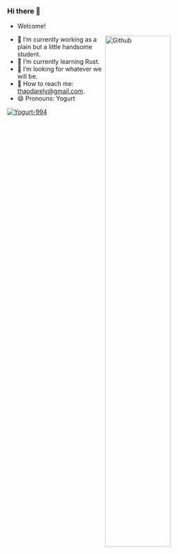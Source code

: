 <!-- 贪吃蛇代码贡献图 -->
<!-- <div align="center"><img src="https://cdn.jsdelivr.net/gh/sun0225SUN/sun0225SUN/contribution-snake/github-contribution-grid-snake.svg" /></div> -->

### Hi there 👋
- Welcome!
<!-- - My ![Visitor Count](https://profile-counter.glitch.me/Yogurt-994/count.svg) visitor -->

<!-- Any image aligned to the right. Beware the width -->
<img width="55%" align="right" alt="Github" src="https://github-readme-stats.vercel.app/api?username=Yogurt-994&show_icons=true&theme=radical" />

- 🔭 I’m currently working as a plain but a little handsome student.
- 🌱 I’m currently learning Rust.
- 🤔 I’m looking for whatever we will be.
- 💬 How to reach me: thapdarely@gmail.com.
- 😄 Pronouns: Yogurt

<a href="https://github.com/anuraghazra/github-readme-stats">
    <img src="https://github-readme-stats.vercel.app/api/top-langs?username=classmatelin&show_icons=true&locale=en&layout=compact" alt="Yogurt-994" />
</a>

<!-- GitHub Activity Graph -->
<!--
<table align="center">
  <tr>
    <td colspan="2">
      <img src="https://activity-graph.herokuapp.com/graph?username=Yogurt-994&theme=xcode&bg_color=FF000000&hide_border=true" />
    </td>
  </tr>
</table>

<!-- [yay](https://raw.githubusercontent.com/urbanisierung/urbanisierung/master/that-was-more-work-than-i-thought.svg)

<!--START_SECTION:waka-->
<!--END_SECTION:waka-->
